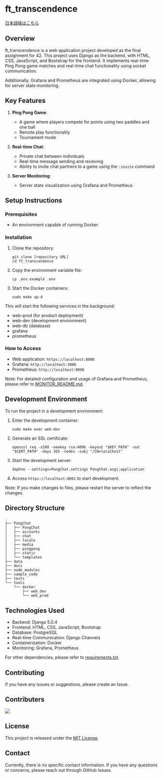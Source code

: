 # ft_transcendence

[日本語版はこちら](./docs/README_ja.md)

## Overview

ft_transcendence is a web application project developed as the final assignment for 42. This project uses Django as the backend, with HTML, CSS, JavaScript, and Bootstrap for the frontend. It implements real-time Ping Pong game matches and real-time chat functionality using socket communication.

Additionally, Grafana and Prometheus are integrated using Docker, allowing for server state monitoring.

## Key Features

1. **Ping Pong Game**:

   - A game where players compete for points using two paddles and one ball
   - Remote play functionality
   - Tournament mode

2. **Real-time Chat**:

   - Private chat between individuals
   - Real-time message sending and receiving
   - Ability to invite chat partners to a game using the `:invite` command

3. **Server Monitoring**:
   - Server state visualization using Grafana and Prometheus

## Setup Instructions

### Prerequisites

- An environment capable of running Docker

### Installation

1. Clone the repository:

   ```
   git clone [repository URL]
   cd ft_transcendence
   ```

2. Copy the environment variable file:

   ```
   cp .env.example .env
   ```

3. Start the Docker containers:
   ```
   sudo make up-d
   ```

This will start the following services in the background:

- web-prod (for product deployment)
- web-dev (development environment)
- web-db (database)
- grafana
- prometheus

### How to Access

- Web application: `https://localhost:8000`
- Grafana: `http://localhost:3000`
- Prometheus: `http://localhost:9090`

Note: For detailed configuration and usage of Grafana and Prometheus, please refer to [MONITOR_README.md](./docs/MONITOR_README.md).

## Development Environment

To run the project in a development environment:

1. Enter the development container:

   ```
   sudo make exec web-dev
   ```

2. Generate an SSL certificate:

   ```
   openssl req -x509 -newkey rsa:4096 -keyout "$KEY_PATH" -out "$CERT_PATH" -days 365 -nodes -subj "/CN=localhost"
   ```

3. Start the development server:

   ```
   daphne --settings=PongChat.settings PongChat.asgi:application
   ```

4. Access `https://localhost:8001` to start development.

Note: If you make changes to files, please restart the server to reflect the changes.

## Directory Structure

```
.
├── PongChat
│   ├── PongChat
│   ├── accounts
│   ├── chat
│   ├── locale
│   ├── media
│   ├── pingpong
│   ├── static
│   └── templates
├── data
├── docs
├── node_modules
├── sample_code
├── tests
└── tools
    └── docker
        ├── web_dev
        └── web_prod
```

## Technologies Used

- Backend: Django 5.0.4
- Frontend: HTML, CSS, JavaScript, Bootstrap
- Database: PostgreSQL
- Real-time Communication: Django Channels
- Containerization: Docker
- Monitoring: Grafana, Prometheus

For other dependencies, please refer to [requirements.txt](./requirements.txt).

## Contributing

If you have any issues or suggestions, please create an Issue.

## Contributers
<a href="https://github.com/yuki-shimoda-crypto/42_ft_transcendence/graphs/contributors">
  <img src="https://contrib.rocks/image?repo=yuki-shimoda-crypto/42_ft_transcendence" />
</a>

## License

This project is released under the [MIT License](LICENSE).

## Contact

Currently, there is no specific contact information. If you have any questions or concerns, please reach out through GitHub Issues.
